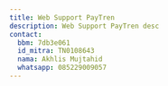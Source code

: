 ```yaml
---
title: Web Support PayTren
description: Web Support PayTren desc
contact:
  bbm: 7db3e061
  id_mitra: TN0108643
  nama: Akhlis Mujtahid
  whatsapp: 085229009057
---
```


